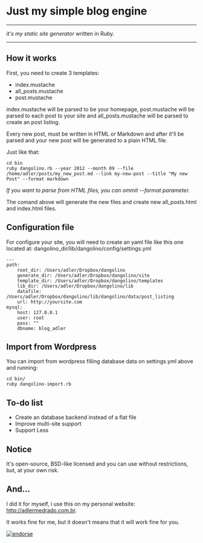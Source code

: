 # Just my simple blog engine

<hr>

*it's my static site generator* written in Ruby.

<hr>

## How it works

First, you need to create 3 templates:

* index.mustache
* all_posts.mustache
* post.mustache

index.mustache will be parsed to be your homepage, post.mustache will be parsed to each post to your site and all_posts.mustache will be parsed to create an post listing.

Every new post, must be written in HTML or Markdown and after it'll be parsed and your new post will be generated to a plain HTML file.

Just like that:

	cd bin
	ruby dangolino.rb --year 2012 --month 09 --file /home/adler/posts/my_new_post.md --link my-new-post --title "My new Post" --format markdown

_If you want to parse from HTML files, you can ommit --format parameter._

The comand above will generate the new files and create new all_posts.html and index.html files.

## Configuration file

For configure your site, you will need to create an yaml file like this one located at: dangolino_dir/lib/dangolino/config/settings.yml

	---
	path:
	    root_dir: /Users/adler/Dropbox/dangolino
	    generate_dir: /Users/adler/Dropbox/dangolino/site
	    template_dir: /Users/adler/Dropbox/dangolino/templates
	    lib_dir: /Users/adler/Dropbox/dangolino/lib
	    datafile: /Users/adler/Dropbox/dangolino/lib/dangolino/data/post_listing
	    url: http://yoursite.com
	mysql:
	    host: 127.0.0.1
	    user: root
	    pass: ""
	    dbname: blog_adler


## Import from Wordpress

You can import from wordpress filling database data on settings.yml above and running:

	cd bin/
	ruby dangolino-import.rb
	

## To-do list

* Create an database backend instead of a flat file
* Improve multi-site support
* Support Less

## Notice

It's open-source, BSD-like licensed and you can use without restrictions, but, at your own risk.

## And... 

I did it for myself, i use this on my personal website: http://adlermedrado.com.br.

It works fine for me, but it doesn't means that it will work fine for you.

[![endorse](http://api.coderwall.com/adlermedrado/endorsecount.png)](http://coderwall.com/adlermedrado)
